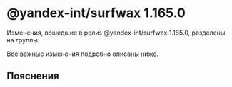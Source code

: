 # @yandex-int/surfwax 1.165.0

<!-- ЧЕЛОВЕЧЕСКОЕ ВСТУПЛЕНИЕ -->

Изменения, вошедшие в релиз @yandex-int/surfwax 1.165.0, разделены на группы:

Все важные изменения подробно описаны [ниже](#Пояснения).

## Пояснения

